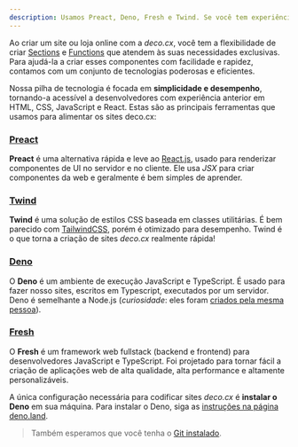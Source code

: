 ```yaml
---
description: Usamos Preact, Deno, Fresh e Twind. Se você tem experiência anterior com HTML, CSS, JavaScript e React, trabalhar com deco.cx será muito fácil para você.
---
```


Ao criar um site ou loja online com a _deco.cx_, você tem a flexibilidade de
criar [Sections](/docs/pt/concepts/section) e
[Functions](/docs/pt/concepts/loader) que atendem às suas necessidades
exclusivas. Para ajudá-la a criar esses componentes com facilidade e rapidez,
contamos com um conjunto de tecnologias poderosas e eficientes.

Nossa pilha de tecnologia é focada em **simplicidade e desempenho**, tornando-a
acessível a desenvolvedores com experiência anterior em HTML, CSS, JavaScript e
React. Estas são as principais ferramentas que usamos para alimentar os sites
deco.cx:

### [Preact](https://preactjs.com/)

**Preact** é uma alternativa rápida e leve ao [React.js](https://reactjs.org/),
usado para renderizar componentes de UI no servidor e no cliente. Ele usa _JSX_
para criar componentes da web e geralmente é bem simples de aprender.

### [Twind](https://twind.style/)

**Twind** é uma solução de estilos CSS baseada em classes utilitárias. É bem
parecido com [TailwindCSS](https://tailwindcss.com/), porém é otimizado para
desempenho. Twind é o que torna a criação de sites _deco.cx_ realmente rápida!

### [Deno](https://deno.com/deploy)

O **Deno** é um ambiente de execução JavaScript e TypeScript. É usado para fazer
nosso sites, escritos em Typescript, executados por um servidor. Deno é
semelhante a Node.js (_curiosidade_: eles foram
[criados pela mesma pessoa](https://www.youtube.com/watch?v=M3BM9TB-8yA)).

### [Fresh](https://fresh.deno.dev)
O **Fresh** é um framework web fullstack (backend e frontend) para desenvolvedores JavaScript e TypeScript. Foi projetado para tornar fácil a criação de aplicações web de alta qualidade, alta performance e altamente personalizáveis.

A única configuração necessária para codificar sites _deco.cx_ é **instalar o
Deno** em sua máquina. Para instalar o Deno, siga as
[instruções na página deno.land](https://deno.land/manual/getting_started/installation).

> Também esperamos que você tenha o
> [Git instalado](https://github.com/git-guides/install-git).
